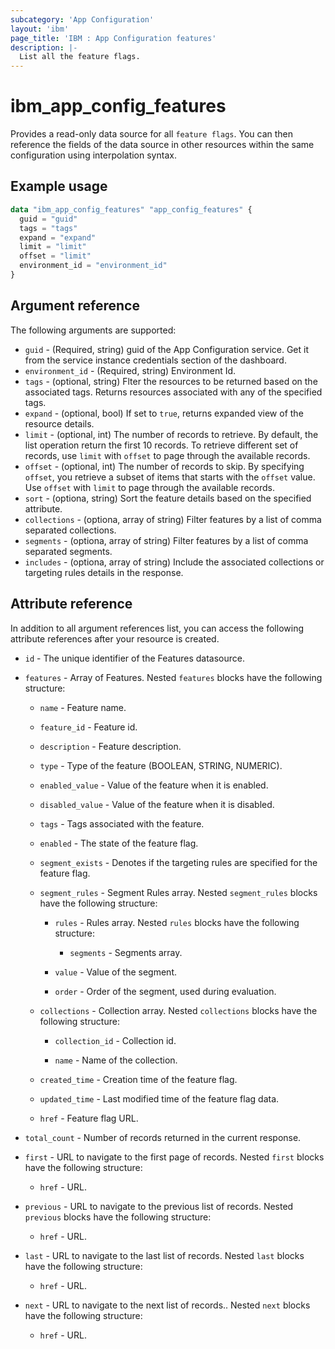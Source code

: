 ```yaml
---
subcategory: 'App Configuration'
layout: 'ibm'
page_title: 'IBM : App Configuration features'
description: |-
  List all the feature flags.
---
```


# ibm_app_config_features

Provides a read-only data source for all `feature flags`. You can then reference the fields of the data source in other resources within the same configuration using interpolation syntax.

## Example usage

```terraform
data "ibm_app_config_features" "app_config_features" {
  guid = "guid"
  tags = "tags"
  expand = "expand"
  limit = "limit"
  offset = "limit"
  environment_id = "environment_id"
}
```

## Argument reference

The following arguments are supported:

- `guid` - (Required, string) guid of the App Configuration service. Get it from the service instance credentials section of the dashboard.
- `environment_id` - (Required, string) Environment Id.
- `tags` - (optional, string) Flter the resources to be returned based on the associated tags. Returns resources associated with any of the specified tags.
- `expand` - (optional, bool) If set to `true`, returns expanded view of the resource details.
- `limit` - (optional, int) The number of records to retrieve. By default, the list operation return the first 10 records. To retrieve different set of records, use `limit` with `offset` to page through the available records.
- `offset` - (optional, int) The number of records to skip. By specifying `offset`, you retrieve a subset of items that starts with the `offset` value. Use `offset` with `limit` to page through the available records.
- `sort` - (optiona, string) Sort the feature details based on the specified attribute.
- `collections` - (optiona, array of string) Filter features by a list of comma separated collections.
- `segments` - (optiona, array of string) Filter features by a list of comma separated segments.
- `includes` - (optiona, array of string) Include the associated collections or targeting rules details in the response.

## Attribute reference

In addition to all argument references list, you can access the following attribute references after your resource is created.

- `id` - The unique identifier of the Features datasource.
- `features` - Array of Features. Nested `features` blocks have the following structure:

  - `name` - Feature name.

  - `feature_id` - Feature id.

  - `description` - Feature description.

  - `type` - Type of the feature (BOOLEAN, STRING, NUMERIC).

  - `enabled_value` - Value of the feature when it is enabled.

  - `disabled_value` - Value of the feature when it is disabled.

  - `tags` - Tags associated with the feature.

  - `enabled` - The state of the feature flag.

  - `segment_exists` - Denotes if the targeting rules are specified for the feature flag.

  - `segment_rules` - Segment Rules array. Nested `segment_rules` blocks have the following structure:

    - `rules` - Rules array. Nested `rules` blocks have the following structure:

      - `segments` - Segments array.

    - `value` - Value of the segment.

    - `order` - Order of the segment, used during evaluation.

  - `collections` - Collection array. Nested `collections` blocks have the following structure:

    - `collection_id` - Collection id.

    - `name` - Name of the collection.

  - `created_time` - Creation time of the feature flag.

  - `updated_time` - Last modified time of the feature flag data.

  - `href` - Feature flag URL.

- `total_count` - Number of records returned in the current response.

- `first` - URL to navigate to the first page of records. Nested `first` blocks have the following structure:

  - `href` - URL.

- `previous` - URL to navigate to the previous list of records. Nested `previous` blocks have the following structure:

  - `href` - URL.

- `last` - URL to navigate to the last list of records. Nested `last` blocks have the following structure:

  - `href` - URL.

- `next` - URL to navigate to the next list of records.. Nested `next` blocks have the following structure:
  - `href` - URL.
